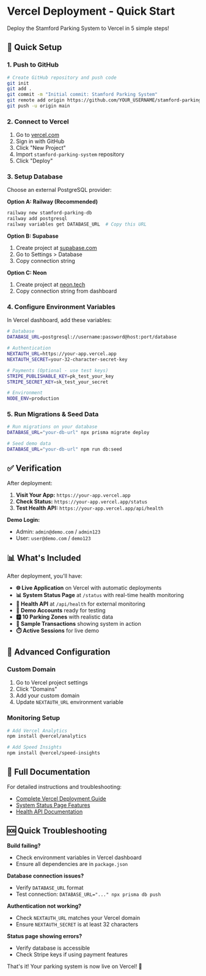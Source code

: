 # Vercel Deployment - Quick Start

Deploy the Stamford Parking System to Vercel in 5 simple steps!

## 🚀 Quick Setup

### 1. Push to GitHub
```bash
# Create GitHub repository and push code
git init
git add .
git commit -m "Initial commit: Stamford Parking System"
git remote add origin https://github.com/YOUR_USERNAME/stamford-parking-system.git
git push -u origin main
```

### 2. Connect to Vercel
1. Go to [vercel.com](https://vercel.com)
2. Sign in with GitHub
3. Click "New Project"
4. Import `stamford-parking-system` repository
5. Click "Deploy"

### 3. Setup Database
Choose an external PostgreSQL provider:

**Option A: Railway (Recommended)**
```bash
railway new stamford-parking-db
railway add postgresql
railway variables get DATABASE_URL  # Copy this URL
```

**Option B: Supabase**
1. Create project at [supabase.com](https://supabase.com)
2. Go to Settings > Database
3. Copy connection string

**Option C: Neon**
1. Create project at [neon.tech](https://neon.tech)
2. Copy connection string from dashboard

### 4. Configure Environment Variables
In Vercel dashboard, add these variables:

```bash
# Database
DATABASE_URL=postgresql://username:password@host:port/database

# Authentication
NEXTAUTH_URL=https://your-app.vercel.app
NEXTAUTH_SECRET=your-32-character-secret-key

# Payments (Optional - use test keys)
STRIPE_PUBLISHABLE_KEY=pk_test_your_key
STRIPE_SECRET_KEY=sk_test_your_secret

# Environment
NODE_ENV=production
```

### 5. Run Migrations & Seed Data
```bash
# Run migrations on your database
DATABASE_URL="your-db-url" npx prisma migrate deploy

# Seed demo data
DATABASE_URL="your-db-url" npm run db:seed
```

## ✅ Verification

After deployment:

1. **Visit Your App:** `https://your-app.vercel.app`
2. **Check Status:** `https://your-app.vercel.app/status`
3. **Test Health API:** `https://your-app.vercel.app/api/health`

**Demo Login:**
- Admin: `admin@demo.com` / `admin123`
- User: `user@demo.com` / `demo123`

## 📊 What's Included

After deployment, you'll have:

- **🌐 Live Application** on Vercel with automatic deployments
- **📊 System Status Page** at `/status` with real-time health monitoring
- **🏥 Health API** at `/api/health` for external monitoring
- **👥 Demo Accounts** ready for testing
- **🅿️ 10 Parking Zones** with realistic data
- **📝 Sample Transactions** showing system in action
- **⏱️ Active Sessions** for live demo

## 🔧 Advanced Configuration

### Custom Domain
1. Go to Vercel project settings
2. Click "Domains"
3. Add your custom domain
4. Update `NEXTAUTH_URL` environment variable

### Monitoring Setup
```bash
# Add Vercel Analytics
npm install @vercel/analytics

# Add Speed Insights
npm install @vercel/speed-insights
```

## 📖 Full Documentation

For detailed instructions and troubleshooting:
- [Complete Vercel Deployment Guide](docs/VERCEL_DEPLOYMENT.md)
- [System Status Page Features](app/status/page.tsx)
- [Health API Documentation](app/api/health/route.ts)

## 🆘 Quick Troubleshooting

**Build failing?**
- Check environment variables in Vercel dashboard
- Ensure all dependencies are in `package.json`

**Database connection issues?**
- Verify `DATABASE_URL` format
- Test connection: `DATABASE_URL="..." npx prisma db push`

**Authentication not working?**
- Check `NEXTAUTH_URL` matches your Vercel domain
- Ensure `NEXTAUTH_SECRET` is at least 32 characters

**Status page showing errors?**
- Verify database is accessible
- Check Stripe keys if using payment features

That's it! Your parking system is now live on Vercel! 🎉